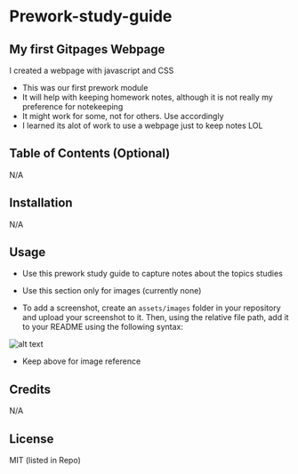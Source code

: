 # Prework-study-guide

## My first Gitpages Webpage

I created a webpage with javascript and CSS

- This was our first prework module
- It will help with keeping homework notes, although it is not really my preference for notekeeping
- It might work for some, not for others. Use accordingly
- I learned its alot of work to use a webpage just to keep notes LOL

## Table of Contents (Optional)

N/A

## Installation

N/A

## Usage

- Use this prework study guide to capture notes about the topics studies

- Use this section only for images (currently none)

- To add a screenshot, create an `assets/images` folder in your repository and upload your screenshot to it. Then, using the relative file path, add it to your README using the following syntax:

![alt text](assets/images/screenshot.png)

- Keep above for image reference

## Credits

N/A

## License

MIT (listed in Repo)
